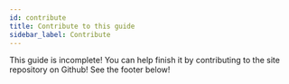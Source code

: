 ```yaml
---
id: contribute
title: Contribute to this guide
sidebar_label: Contribute
---
```


This guide is incomplete! You can help finish it by contributing to the site repository on Github! See the footer below!